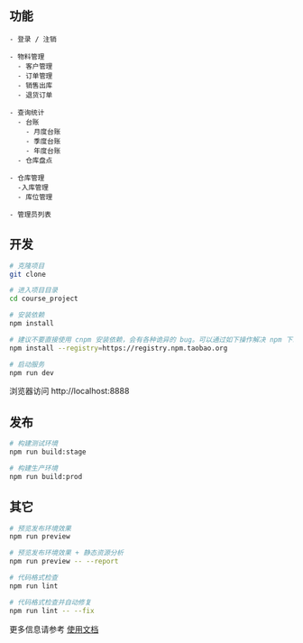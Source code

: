 ## 功能

```
- 登录 / 注销

- 物料管理
  - 客户管理
  - 订单管理
  - 销售出库
  - 退货订单

- 查询统计
  - 台账
    - 月度台账
    - 季度台账
    - 年度台账
  - 仓库盘点

- 仓库管理
  -入库管理
  - 库位管理

- 管理员列表

```

## 开发

```bash
# 克隆项目
git clone 

# 进入项目目录
cd course_project

# 安装依赖
npm install

# 建议不要直接使用 cnpm 安装依赖，会有各种诡异的 bug。可以通过如下操作解决 npm 下载速度慢的问题
npm install --registry=https://registry.npm.taobao.org

# 启动服务
npm run dev
```

浏览器访问 http://localhost:8888

## 发布

```bash
# 构建测试环境
npm run build:stage

# 构建生产环境
npm run build:prod
```

## 其它

```bash
# 预览发布环境效果
npm run preview

# 预览发布环境效果 + 静态资源分析
npm run preview -- --report

# 代码格式检查
npm run lint

# 代码格式检查并自动修复
npm run lint -- --fix
```

更多信息请参考 [使用文档](https://panjiachen.github.io/vue-element-admin-site/zh/)
